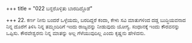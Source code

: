 +++
title = "022 ಬನ್ದರೊಳ್ಳಿತು ಬಾರದಿದ್ದೊಡೆ"

+++
22. ಕರ್ಣ ನೀನು ಬಂದರೆ ಒಳ್ಳೆಯದು, ಬರದಿದ್ದರೆ ಕಂದಾ, ಕೇಳು ಸವಿ ಮಾತುಗಳಿಂದ ದಡ್ಡ ಬುದ್ಧಿಯವನಾದ ನಿನ್ನ ದೊರೆಗೆ ತಿಳಿಸಿ ನಿನ್ನ ತಮ್ಮಂದಿರಿಗೆ ಇಂದು ರಾಜ್ಯವನ್ನು ನೀಡುವುದು ಯೋಗ್ಯ. ಸಂಧಾನಕ್ಕೆ ಇಂದು ಕೌರವನನ್ನು ಒಪ್ಪಿಸು. ಕೌರವೇಶ್ವರನು ನಿನ್ನ ಮಾತನ್ನು ಅಲ್ಲ ಗೆಳೆಯುವುದಿಲ್ಲ ಎಂದು ಕೃಷ್ಣನು ಹೇಳಿದನು.